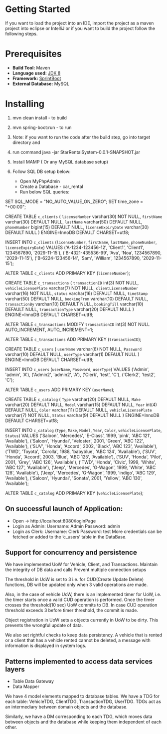
# Getting Started

If you want to load the project into an IDE, import the project as a maven project
into eclipse or IntelliJ or if you want to build the project follow the following steps.
 

# Prerequisites

- **Build Tool:** Maven 
- **Language used:** [JDK 8](https://openjdk.java.net/projects/jdk/11/) 
- **Framework:** [SprintBoot](https://spring.io/projects/spring-boot) 
- **External Database:** MySQL 

# Installing

1. mvn clean install - to build
2. mvn spring-boot:run - to run
3. Note: if you want to run the code after the build step, go into target directory and
4. run command java -jar StarRentalSystem-0.0.1-SNAPSHOT.jar
5. Install MAMP ( Or any MySQL database setup)
6. Follow SQL DB setup below:

    - Open MyPhpAdmin
    - Create a Database - car_rental
    - Run below SQL queries:


SET SQL_MODE = "NO_AUTO_VALUE_ON_ZERO";
SET time_zone = "+00:00";

CREATE TABLE `c_clients` (
  `licenseNumber` varchar(30) NOT NULL,
  `firstName` varchar(30) DEFAULT NULL,
  `lastName` varchar(50) DEFAULT NULL,
  `phoneNumber` bigint(15) DEFAULT NULL,
  `licenseExpiryDate` varchar(30) DEFAULT NULL
) ENGINE=InnoDB DEFAULT CHARSET=utf8;



INSERT INTO `c_clients` (`licenseNumber`, `firstName`, `lastName`, `phoneNumber`, `licenseExpiryDate`) VALUES
('A-1234-123456-12', 'Client1', 'Client1', 1234567890, '2029-11-15'),
('B-4321-435536-99', 'Ava', 'Noa', 1234567890, '2029-11-15'),
('B-6224-123456-14', 'Sam', 'William', 1234567890, '2029-11-15');

ALTER TABLE `c_clients`
  ADD PRIMARY KEY (`licenseNumber`);


CREATE TABLE `c_transactions` (
  `transactionID` int(3) NOT NULL,
  `vehicleLicensePlate` varchar(7) NOT NULL,
  `clientLicenseNumber` varchar(16) NOT NULL,
  `status` varchar(16) DEFAULT NULL,
  `timeStamp` varchar(50) DEFAULT NULL,
  `bookingFrom` varchar(10) DEFAULT NULL,
  `transactionBy` varchar(10) DEFAULT NULL,
  `bookingTill` varchar(10) DEFAULT NULL,
  `transactionType` varchar(20) DEFAULT NULL
) ENGINE=InnoDB DEFAULT CHARSET=utf8;

ALTER TABLE `c_transactions`
  MODIFY `transactionID` int(3) NOT NULL AUTO_INCREMENT, AUTO_INCREMENT=1;

ALTER TABLE `c_transactions`
  ADD PRIMARY KEY (`transactionID`);

CREATE TABLE `c_users` (
  `userName` varchar(6) NOT NULL,
  `Password` varchar(10) DEFAULT NULL,
  `userType` varchar(1) DEFAULT NULL
) ENGINE=InnoDB DEFAULT CHARSET=utf8;


INSERT INTO `c_users` (`userName`, `Password`, `userType`) VALUES
('Admin', 'admin', 'A'),
('Admin2', 'admin2', 'A'),
('Clerk', 'test', 'C'),
('Clerk2', 'test2', 'C');

ALTER TABLE `c_users`
  ADD PRIMARY KEY (`userName`);


CREATE TABLE `c_catalog` (
  `Type` varchar(20) DEFAULT NULL,
  `Make` varchar(20) DEFAULT NULL,
  `Model` varchar(15) DEFAULT NULL,
  `Year` int(4) DEFAULT NULL,
  `Color` varchar(11) DEFAULT NULL,
  `vehicleLicensePlate` varchar(7) NOT NULL,
  `Status` varchar(9) DEFAULT NULL
) ENGINE=InnoDB DEFAULT CHARSET=utf8;


INSERT INTO `c_catalog` (`Type`, `Make`, `Model`, `Year`, `Color`, `vehicleLicensePlate`, `Status`) VALUES
('Saloon', 'Mercedes', 'E-Class', 1999, 'pink', 'ABC 121', 'Available'),
('Saloon', 'Hyundai', 'Veloster', 2001, 'Green', 'ABC 122', 'Available'),
('SUV', 'Honda', 'Accord', 2002, 'Black', 'ABC 123', 'Available'),
('TWD', 'Toyota', 'Corolla', 1988, 'babyblue', 'ABC 124', 'Available'),
('SUV', 'Honda', 'Accord', 2003, 'Blue', 'ABC 125', 'Available'),
('SUV', 'Honda', 'Pilot', 2001, 'Grey', 'ABC 126', 'Available'),
('TWD', 'Honda', 'Civic', 1999, 'White', 'ABC 127', 'Available'),
('Jeep', 'Mercedes', 'G-Wagon', 1999, 'White', 'ABC 128', 'Available'),
('Jeep', 'Mercedes', 'G-Wagon', 1999, 'indigo', 'ABC 129', 'Available'),
('Saloon', 'Hyundai', 'Sonata', 2001, 'Yellow', 'ABC 130', 'Available');

ALTER TABLE `c_catalog`
  ADD PRIMARY KEY (`vehicleLicensePlate`);



## On successful launch of Application:

- Open -> http://localhost:8080/loginPage
- Login as Admin: 
Username: Admin
Password: admin
- Login as Clerk: 
Username: Clerk
Password: test
More credentials can be fetched or added to the ‘c_users’ table in the DataBase.



## Support for concurrency and persistence

We have implemented UoW for Vehicle, Client, and Transactions.
Maintain the integrity of DB data and calls
Prevent multiple connection setups


The threshold in UoW is set to 3 i.e. for CUD(Create Update Delete) functions, DB will be updated only when 3 valid operations are made.

Also, in the case of vehicle UoW, there is an implemented timer for UoW, i.e. the timer starts once a valid CUD operation is performed. Once the timer crosses the threshold(10 sec) UoW commits to DB.  In case CUD operation threshold exceeds 3 before timer threshold, the commit is made.

Object registration in UoW sets a objects currently in UoW to be dirty.
This prevents the wrongful update of data.


We also set rightful checks to keep data persistency. 
A vehicle that is rented or a client that has a vehicle rented cannot be deleted, a message with information is displayed in system logs.

## Patterns implemented to access data services layers
- Table Data Gateway
- Data Mapper

We have 4 model elements mapped to database tables. We have a TDG for each table:
VehicleTDG, ClientTDG, TransactionTDG, UserTDG. TDGs act as an intermediary between domain objects and the database.

Similarly, we have a DM corresponding to each TDG, which moves data between objects and the database while keeping them independent of each other. 

